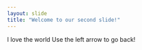 ```yaml
---
layout: slide
title: "Welcome to our second slide!"
---
```

I love the world
Use the left arrow to go back!
